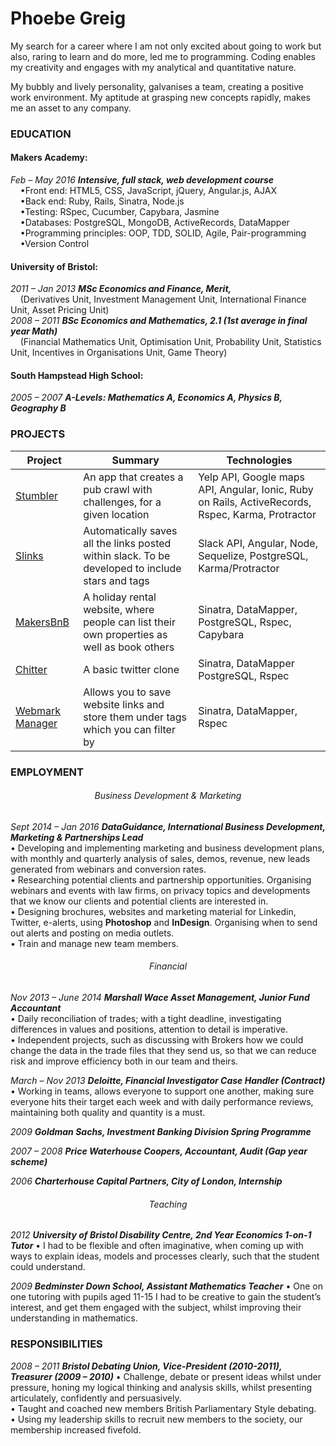 # Phoebe Greig

My search for a career where I am not only excited about going to work but also, raring to learn and do more, led me to programming. Coding enables my creativity and engages with my analytical and quantitative nature.

My bubbly and lively personality, galvanises a team, creating a positive work environment. My aptitude at grasping new concepts rapidly, makes me an asset to any company.

### EDUCATION

#### Makers Academy:
*Feb – May 2016 __Intensive, full stack, web development course__*  
&nbsp;&nbsp;&nbsp;&nbsp;•Front end: HTML5, CSS, JavaScript, jQuery, Angular.js, AJAX  
&nbsp;&nbsp;&nbsp;&nbsp;•Back end: Ruby, Rails, Sinatra, Node.js  
&nbsp;&nbsp;&nbsp;&nbsp;•Testing: RSpec, Cucumber, Capybara, Jasmine  
&nbsp;&nbsp;&nbsp;&nbsp;•Databases: PostgreSQL, MongoDB, ActiveRecords, DataMapper  
&nbsp;&nbsp;&nbsp;&nbsp;•Programming principles: OOP, TDD, SOLID, Agile, Pair-programming  
&nbsp;&nbsp;&nbsp;&nbsp;•Version Control  
#### University of Bristol:
*2011 – Jan 2013 __MSc Economics and Finance, Merit,__*  
&nbsp;&nbsp;&nbsp;&nbsp;(Derivatives Unit, Investment Management Unit, International Finance Unit, Asset Pricing Unit)  
*2008 – 2011 __BSc Economics and Mathematics, 2.1 (1st average in final year Math)__*  
&nbsp;&nbsp;&nbsp;&nbsp;(Financial Mathematics Unit, Optimisation Unit, Probability Unit, Statistics Unit, Incentives in Organisations Unit, Game Theory)
#### South Hampstead High School:
*2005 – 2007 __A-Levels: Mathematics A, Economics A, Physics B, Geography B__*

### PROJECTS
|   Project   |   Summary   |   Technologies   |
|-------------|-------------|------------------|
| [Stumbler](https://github.com/hawksdoves/pubcrawler) | An app that creates a pub crawl with challenges, for a given location | Yelp API, Google maps API, Angular, Ionic, Ruby on Rails, ActiveRecords, Rspec, Karma, Protractor |
| [Slinks](https://github.com/hawksdoves/slinks) | Automatically saves all the links posted within slack. To be developed to include stars and tags | Slack API, Angular, Node, Sequelize, PostgreSQL, Karma/Protractor |
| [MakersBnB](https://github.com/hawksdoves/makers_bnb) | A holiday rental website, where people can list their own properties as well as book others | Sinatra, DataMapper, PostgreSQL, Rspec, Capybara  |
| [Chitter](https://github.com/hawksdoves/chitter-challenge) | A basic twitter clone | Sinatra, DataMapper PostgreSQL, Rspec |
| [Webmark Manager](https://github.com/hawksdoves/Webmark_manager) | Allows you to save website links and store them under tags which you can filter by | Sinatra, DataMapper, Rspec |


### EMPLOYMENT

###### <p align="center"> Business Development & Marketing </p> ######
*Sept 2014 – Jan 2016 __DataGuidance, International Business Development, Marketing & Partnerships Lead__*  
• Developing and implementing marketing and business development plans, with monthly and quarterly
analysis of sales, demos, revenue, new leads generated from webinars and conversion rates.  
• Researching potential clients and partnership opportunities. Organising webinars and events with law firms, on privacy topics and developments that we know our clients and potential clients are interested in.   
• Designing brochures, websites and marketing material for Linkedin, Twitter, e-alerts, using __Photoshop__ and __InDesign__. Organising when to send out alerts and posting on media outlets.  
• Train and manage new team members.  

###### <p align="center"> Financial </p> ######

*Nov 2013 – June 2014 __Marshall Wace Asset Management, Junior Fund Accountant__*  
• Daily reconciliation of trades; with a tight deadline, investigating differences in values and positions, attention to detail is imperative.  
• Independent projects, such as discussing with Brokers how we could change the data in the trade files that they send us, so that we can reduce risk and improve efficiency both in our team and theirs.

*March – Nov 2013 __Deloitte, Financial Investigator Case Handler (Contract)__*  
• Working in teams, allows everyone to support one another, making sure everyone hits their target each week and with daily performance reviews, maintaining both quality and quantity is a must.  

*2009 __Goldman Sachs, Investment Banking Division Spring Programme__*

*2007 – 2008 __Price Waterhouse Coopers, Accountant, Audit (Gap year scheme)__*  

*2006 __Charterhouse Capital Partners, City of London, Internship__*

###### <p align="center"> Teaching </p> ######

*2012 __University of Bristol Disability Centre, 2nd Year Economics 1-on-1 Tutor__*
• I had to be flexible and often imaginative, when coming up with ways to explain ideas, models and processes clearly, such that the student could understand.  

*2009 __Bedminster Down School, Assistant Mathematics Teacher__*
• One on one tutoring with pupils aged 11-15 I had to be creative to gain the student’s interest, and get them engaged with the subject, whilst improving their understanding in mathematics.

### RESPONSIBILITIES
*2008 – 2011 __Bristol Debating Union, Vice-President (2010-2011), Treasurer (2009 – 2010)__*
• Challenge, debate or present ideas whilst under pressure, honing my logical thinking and analysis skills, whilst presenting articulately, confidently and persuasively.  
• Taught and coached new members British Parliamentary Style debating.  
• Using my leadership skills to recruit new members to the society, our membership increased fivefold.  
